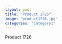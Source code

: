 ```yaml
---
layout: post
title: "Product 1726"
image: "product1726.jpg"
categories: "category1"
---
```

Product 1726
